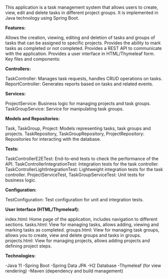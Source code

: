 This application is a task management system that allows users to create, view, edit and delete tasks in different project groups. It is implemented in Java technology using Spring Boot.

**Features:**

Allows the creation, viewing, editing and deletion of tasks and groups of tasks that can be assigned to specific projects.
Provides the ability to mark tasks as completed or not completed.
Provides a REST API to communicate with the application.
Provides a user interface in HTML/Thymeleaf form.
Key files and components:

**Controllers:**

TaskController: Manages task requests, handles CRUD operations on tasks.
ReportController: Generates reports based on tasks and related events.

**Services:**

ProjectService: Business logic for managing projects and task groups.
TaskGroupService: Service for manipulating task groups.

**Models and Repositories:**

Task, TaskGroup, Project: Models representing tasks, task groups and projects.
TaskRepository, TaskGroupRepository, ProjectRepository: Repositories for interacting with the database.

**Tests:**

TaskControllerE2ETest: End-to-end tests to check the performance of the API.
TaskControllerIntegrationTest: Integration tests for the task controller.
TaskControllerLightIntegrationTest: Lightweight integration tests for the task controller.
ProjectServiceTest, TaskGroupServiceTest: Unit tests for business logic.

**Configuration:**

TestConfiguration: Test configuration for unit and integration tests.

**User Interface (HTML/Thymeleaf):**

index.html: Home page of the application, includes navigation to different sections.
tasks.html: View for managing tasks, allows adding, viewing and marking tasks as completed.
groups.html: View for managing task groups, allows you to create, view and delete groups and tasks in groups.
projects.html: View for managing projects, allows adding projects and defining project steps.

**Technologies:**

-Java 11
-Spring Boot
-Spring Data JPA
-H2 Database
-Thymeleaf (for view rendering)
-Maven (dependency and build management)
